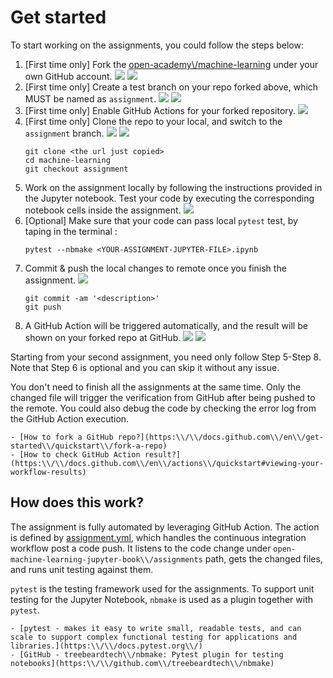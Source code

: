 
# Get started

To start working on the assignments, you could follow the  steps below:

1. [First time only] Fork the [open-academy\\/machine-learning](https:\\/\\/github.com\\/open-academy\\/machine-learning) under your own GitHub account.
![](https:\\/\\/test-jupyter-notebook.github.io\\/static\\/images\\/fork-01.jpg)
![](https:\\/\\/test-jupyter-notebook.github.io\\/static\\/images\\/fork-02.jpg)
2. [First time only] Create a test branch on your repo forked above, which MUST be named as `assignment`.
![](https:\\/\\/test-jupyter-notebook.github.io\\/static\\/images\\/create_branch-01.jpg)
![](https:\\/\\/test-jupyter-notebook.github.io\\/static\\/images\\/create_branch-02.jpg)
3. [First time only] Enable GitHub Actions for your forked repository.
![](https:\\/\\/test-jupyter-notebook.github.io\\/static\\/images\\/enable_actions.png)
4. [First time only] Clone the repo to your local, and switch to the `assignment` branch.
![](https:\\/\\/test-jupyter-notebook.github.io\\/static\\/images\\/git_clone-01.jpg)
![](https:\\/\\/test-jupyter-notebook.github.io\\/static\\/images\\/clone_checkout.png)
    ```shell
    git clone <the url just copied>
    cd machine-learning
    git checkout assignment
    ```
5. Work on the assignment locally by following the instructions provided in the Jupyter notebook. Test your code by executing the corresponding notebook cells inside the assignment.
![](https:\\/\\/test-jupyter-notebook.github.io\\/static\\/images\\/executing-code-cell.png)
6. [Optional] Make sure that your code can pass local `pytest` test, by taping in the terminal : <br>
    ```shell
   pytest --nbmake <YOUR-ASSIGNMENT-JUPYTER-FILE>.ipynb
   ```
7. Commit & push the local changes to remote once you finish the assignment.
![](https:\\/\\/test-jupyter-notebook.github.io\\/static\\/images\\/commit_push.png)
    ```shell
    git commit -am '<description>'
    git push
    ```
8. A GitHub Action will be triggered automatically, and the result will be shown on your forked repo at GitHub.
![](https:\\/\\/test-jupyter-notebook.github.io\\/static\\/images\\/actions-1.png)
![](https:\\/\\/test-jupyter-notebook.github.io\\/static\\/images\\/actions-2.png)

Starting from your second assignment, you need only follow 
Step 5-Step 8. Note that Step 6 is optional and you can skip it without any issue.

You don't need to finish all the assignments at the same time. Only the changed file will trigger the verification from GitHub after being pushed to the remote. You could also debug the code by checking the error log from the GitHub Action execution.

```{seealso}
- [How to fork a GitHub repo?](https:\\/\\/docs.github.com\\/en\\/get-started\\/quickstart\\/fork-a-repo)
- [How to check GitHub Action result?](https:\\/\\/docs.github.com\\/en\\/actions\\/quickstart#viewing-your-workflow-results)
```

## How does this work?

The assignment is fully automated by leveraging GitHub Action. The action is defined by [assignment.yml](https:\\/\\/github.com\\/open-academy\\/machine-learning\\/blob\\/main\\/.github\\/workflows\\/assignment.yml), which handles the continuous integration workflow post a code push. It listens to the code change under `open-machine-learning-jupyter-book\\/assignments` path, gets the changed files, and runs unit testing against them.

`pytest` is the testing framework used for the assignments. To support unit testing for the Jupyter Notebook, `nbmake` is used as a plugin together with `pytest`.

```{seealso}
- [pytest - makes it easy to write small, readable tests, and can scale to support complex functional testing for applications and libraries.](https:\\/\\/docs.pytest.org\\/)
- [GitHub - treebeardtech\\/nbmake: Pytest plugin for testing notebooks](https:\\/\\/github.com\\/treebeardtech\\/nbmake)
```

